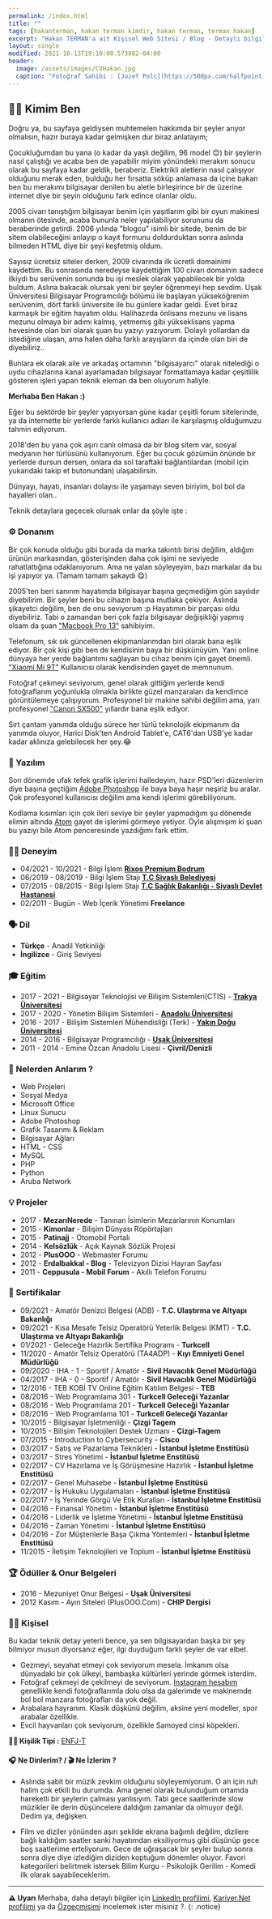 ```yaml
---
permalink: /index.html
title: ""
tags: [hakanterman, hakan terman kimdir, hakan terman, terman hakan]
excerpt: "Hakan TERMAN'a ait Kişisel Web Sitesi / Blog - Detaylı bilgiler, Özgeçmiş, CV ve aynı zamanda takip etmek isteyebileceğiniz bir blog içerir."
layout: single
modified: 2021-10-13T19:10:00.573882-04:00
header:
  image: /assets/images/CVHakan.jpg
  caption: "Fotoğraf Sahibi : [Jozef Polc](https://500px.com/halfpoint)"
---
```


## :man_technologist: Kimim Ben

Doğru ya, bu sayfaya geldiysen muhtemelen hakkımda bir şeyler arıyor olmalısın, hazır buraya kadar gelmişken dur biraz anlatayım;

Çocukluğumdan bu yana (o kadar da yaşlı değilim, 96 model :blush:) bir şeylerin nasıl çalıştığı ve acaba ben de yapabilir miyim yönündeki merakım sonucu olarak bu sayfaya kadar geldik, beraberiz.
Elektrikli aletlerin nasıl çalışıyor olduğunu merak eden, bulduğu her fırsatta söküp anlamasa da içine bakan ben bu merakımı bilgisayar denilen bu aletle birleşirince bir de üzerine internet diye bir şeyin olduğunu fark edince olanlar oldu.

2005 civarı tanıştığım bilgisayar benim için yaşıtlarım gibi bir oyun makinesi olmanın ötesinde, acaba bununla neler yapılabiliyor sorununu da beraberinde getirdi. 2006 yılında "blogcu" isimli bir sitede, benim de bir sitem olabileceğini anlayıp o kayıt formunu doldurduktan sonra aslında bilmeden HTML diye bir şeyi keşfetmiş oldum.

Sayısız ücretsiz siteler derken, 2009 civarında ilk ücretli domainimi kaydettim. Bu sonrasında neredeyse kaydettiğim 100 civarı domainin sadece ilkiydi bu serüvenin sonunda bu işi meslek olarak yapabilecek bir yolda buldum. Aslına bakacak olursak yeni bir şeyler öğrenmeyi hep sevdim.
Uşak Üniversitesi Bilgisayar Programcılığı bölümü ile başlayan yükseköğrenim serüvenim, dört farklı üniversite ile bu günlere kadar geldi. Evet biraz karmaşık bir eğitim hayatım oldu.
Halihazırda önlisans mezunu ve lisans mezunu olmaya bir adımı kalmış, yetmemiş gibi yükseklisans yapma hevesinde olan biri olarak şuan bu yazıyı yazıyorum. Dolaylı yollardan da istediğine ulaşan, ama halen daha farklı arayışların da içinde olan biri de diyebiliriz..

Bunlara ek olarak aile ve arkadaş ortamının "bilgisayarcı" olarak nitelediği o uydu cihazlarına kanal ayarlamadan bilgisayar formatlamaya kadar çeşitlilik gösteren işleri yapan teknik eleman da ben oluyorum haliyle.

**Merhaba Ben Hakan :)**

Eğer bu sektörde bir şeyler yapıyorsan güne kadar çeşitli forum sitelerinde, ya da internette bir yerlerde farklı kullanıcı adları ile karşılaşmış olduğumuzu tahmin ediyorum.

2018'den bu yana çok aşırı canlı olmasa da bir blog sitem var, sosyal medyanın her türlüsünü kullanıyorum. Eğer bu çocuk gözümün önünde bir yerlerde dursun dersen, onlara da sol taraftaki bağlantılardan (mobil için yukarıdaki takip et butonundan) ulaşabilirsin.

Dünyayı, hayatı, insanları dolayısı ile yaşamayı seven biriyim, bol bol da hayalleri olan..

Teknik detaylara geçecek olursak onlar da şöyle işte :

### :gear: Donanım

Bir çok konuda olduğu gibi burada da marka takıntılı birisi değilim, aldığım ürünün markasından, gösterişinden daha çok işimi ne seviyede rahatlattığına odaklanıyorum. Ama ne yalan söyleyeyim, bazı markalar da bu işi yapıyor ya. (Tamam tamam şakaydı :yum:)

2005'ten beri sanırım hayatımda bilgisayar başına geçmediğim gün sayılıdır diyebilirim. Bir şeyler beni bu cihazın başına mutlaka çekiyor. Aslında şikayetci değilim, ben de onu seviyorum :p Hayatımın bir parçası oldu diyebiliriz.
Tabi o zamandan beri çok fazla bilgisayar değişikliği yapmış olsam da şuan ["Macbook Pro 13"](https://www.apple.com/tr/macbook-pro/) sahibiyim.

Telefonum, sık sık güncellenen ekipmanlarımdan biri olarak bana eşlik ediyor. Bir çok kişi gibi ben de kendisinin baya bir düşkünüyüm. Yani online dünyaya her yerde bağlantımı sağlayan bu cihaz benim için gayet önemli. ["Xiaomi Mi 9T"](https://www.mi.com/tr/mi-9-t/) Kullanıcısı olarak kendisinden gayet de memnunum.

Fotoğraf çekmeyi seviyorum, genel olarak gittiğim yerlerde kendi fotoğraflarım yoğunlukla olmakla birlikte güzel manzaraları da kendimce görüntülemeye çalışıyorum. Profesyonel bir makine sahibi değilim ama, yarı profesyonel ["Canon SX500"](https://www.canon-europe.com/support/consumer_products/products/cameras/digital_compact/powershot_sx_series/powershot_sx500_is.html?type=specifications) yıllardır bana eşlik ediyor.

Sırt çantam yanımda olduğu sürece her türlü teknolojik ekipmanım da yanımda oluyor, Harici Disk'ten Android Tablet'e, CAT6'dan USB'ye kadar kadar aklınıza gelebilecek her şey.:joy:

### :dvd: Yazılım

Son dönemde ufak tefek grafik işlerimi halledeyim, hazır PSD'leri düzenlerim diye başına geçtiğim [Adobe Photoshop](https://www.adobe.com/tr/products/photoshop.html) ile baya baya haşır neşiriz bu aralar. Çok profesyonel kullanıcısı değilim ama kendi işlerimi görebiliyorum.

Kodlama kısımları için çok ileri seviye bir şeyler yapmadığım şu dönemde elimin altında [Atom](https://atom.io/) gayet de işlerimi görmeye yetiyor. Öyle alışmışım ki şuan bu yazıyı bile Atom penceresinde yazdığımı fark ettim.


### :man_office_worker: Deneyim

* 04/2021 - 10/2021 - Bilgi İşlem **[Rixos Premium Bodrum](https://www.rixos.com/tr/hotel-resort/rixos-premium-bodrum)**
* 06/2019 - 08/2019 - Bilgi İşlem Stajı **[T.C Sivaslı Belediyesi](http://sivasli.bel.tr/)**
* 07/2015 - 08/2015 - Bilgi İşlem Stajı **[T.C Sağlık Bakanlığı - Sivaslı Devlet Hastanesi](https://sivaslidh.saglik.gov.tr/)**
* 02/2011 - Bugün - Web İçerik Yönetimi  **Freelance**

### :speaking_head: Dil

* **Türkçe** - Anadil Yetkinliği
* **İngilizce** - Giriş Seviyesi

### :mortar_board: Eğitim

* 2017 - 2021 - Bilgisayar Teknolojisi ve Bilişim Sistemleri(CTIS) - **[Trakya Üniversitesi](https://trakya.edu.tr/)**
* 2017 - 2020 - Yönetim Bilişim Sistemleri - **[Anadolu Üniversitesi](https://anadolu.edu.tr/)**
* 2016 - 2017 - Bilişim Sistemleri Mühendisliği (Terk) - **[Yakın Doğu Üniversitesi](https://neu.edu.tr/)**
* 2014 - 2016 - Bilgisayar Programcılığı - **[Uşak Üniversitesi](https://usak.edu.tr/)**
* 2011 - 2014 - Emine Özcan Anadolu Lisesi - **Çivril/Denizli**

### :raised_hands: Nelerden Anlarım ?

* Web Projeleri
* Sosyal Medya
* Microsoft Office
* Linux Sunucu
* Adobe Photoshop
* Grafik Tasarımı & Reklam
* Bilgisayar Ağları
* HTML - CSS
* MySQL
* PHP
* Python
* Aruba Network

### :bulb: Projeler

* 2017 - **MezarıNerede** -  Tanınan İsimlerin Mezarlarının Konumları
* 2015 - **Kimonlar** - Bilişim Dünyası Röpörtajları
* 2015 - **Patinajj** - Otomobil Portalı
* 2014 - **Kelsözlük** - Açık Kaynak Sözlük Projesi
* 2012 - **PlusOOO** - Webmaster Forumu
* 2012 - **Erdalbakkal - Blog** - Televizyon Dizisi Hayran Sayfası
* 2011 - **Ceppusula - Mobil Forum** - Akıllı Telefon Forumu

### :scroll: Sertifikalar

* 09/2021 - Amatör Denizci Belgesi (ADB) - **T.C. Ulaştırma ve Altyapı Bakanlığı**
* 09/2021 - Kısa Mesafe Telsiz Operatörü Yeterlik Belgesi (KMT) - **T.C. Ulaştırma ve Altyapı Bakanlığı**
* 01/2021 - Geleceğe Hazırlık Sertifika Programı - **Turkcell**
* 11/2020 - Amatör Telsiz Operatörü (TA4ADP) - **Kıyı Emniyeti Genel Müdürlüğü**
* 09/2020 - IHA - 1 - Sportif / Amatör - **Sivil Havacılık Genel Müdürlüğü**
* 04/2017 - IHA - 0 - Sportif / Amatör - **Sivil Havacılık Genel Müdürlüğü**
* 12/2016 - TEB KOBİ TV Online Eğitim Katılım Belgesi - **TEB**
* 08/2016 - Web Programlama 301 - **Turkcell Geleceği Yazanlar**
* 08/2016 - Web Programlama 201 - **Turkcell Geleceği Yazanlar**
* 08/2016 - Web Programlama 101 - **Turkcell Geleceği Yazanlar**
* 10/2015 - Bilgisayar İşletmenliği - **Çizgi Tagem**
* 10/2015 - Bilişim Teknolojileri Destek Uzmanı - **Çizgi-Tagem**
* 07/2015 - Introduction to Cybersecurity - **Cisco**
* 03/2017 - Satış ve Pazarlama Teknikleri - **İstanbul İşletme Enstitüsü**
* 03/2017 - Stres Yönetimi - **İstanbul İşletme Enstitüsü**
* 02/2017 - CV Hazırlama ve İş Görüşmesine Hazırlık - **İstanbul İşletme Enstitüsü**
* 02/2017 - Genel Muhasebe - **İstanbul İşletme Enstitüsü**
* 02/2017 - İş Hukuku Uygulamaları - **İstanbul İşletme Enstitüsü**
* 02/2017 - İş Yerinde Görgü Ve Etik Kuralları - **İstanbul İşletme Enstitüsü**
* 04/2016 - Finansal Yönetim - **İstanbul İşletme Enstitüsü**
* 04/2016 - Liderlik ve İşletme Yönetimi - **İstanbul İşletme Enstitüsü**
* 04/2016 - Zaman Yönetimi - **İstanbul İşletme Enstitüsü**
* 04/2016 - Zor Müşterilerle Başa Çıkma Yöntemleri - **İstanbul İşletme Enstitüsü**
* 11/2015 - İletişim Teknolojileri ve Toplum - **İstanbul İşletme Enstitüsü**

### :trophy: Ödüller & Onur Belgeleri

* 2016 - Mezuniyet Onur Belgesi - **Uşak Üniversitesi**
* 2012 Kasım - Ayın Siteleri (PlusOOO.Com) - **CHIP Dergisi**

### :raising_hand_man: Kişisel

Bu kadar teknik detay yeterli bence, ya sen bilgisayardan başka bir şey bilmiyor musun diyorsanız eğer, ilgi duyduğum farklı şeyler de var elbet.

* Gezmeyi, seyahat etmeyi çok seviyorum mesela. İmkanım olsa dünyadaki bir çok ülkeyi, bambaşka kültürleri yerinde görmek isterdim.
* Fotoğraf çekmeyi de çekilmeyi de seviyorum. [Instagram hesabım](https://instagram.com/HakanTerman)  genellikle kendi fotoğraflarımla dolu olsa da galerimde ve makinemde bol bol manzara fotoğrafları da yok değil.
* Arabalara hayranım. Klasik düşkünü değilim, aksine yeni modeller, spor arabalar özellikle.
* Evcil hayvanları çok seviyorum, özellikle Samoyed cinsi köpekleri.

**:man_juggling: Kişilik Tipi :** [ENFJ-T](https://www.16personalities.com/tr/enfj-ki%C5%9Fili%C4%9Fi)

#### :headphones: Ne Dinlerim? / :clapper: Ne İzlerim ?

* Aslında sabit bir müzik zevkim olduğunu söyleyemiyorum. O an için ruh halim çok etkili bu durumda. Ama genel olarak bulunduğum ortamda hareketli bir şeylerin çalması yanlısıyım. Tabi gece saatlerinde slow müzikler ile derin düşüncelere daldığım zamanlar da olmuyor değil. Dedim ya, değişken.

* Film ve diziler yönünden aşırı şekilde ekrana bağımlı değilim, dizilere bağlı kaldığım saatler sanki hayatımdan eksiliyormuş gibi düşünüp gece boş saatlerime erteliyorum. Gece de uğraşacak bir şeyler bulup sonra sonra diye diye izlediğim diziden koptuğum dönemler oluyor.
Favori kategorileri belirtmek istersek Bilim Kurgu - Psikolojik Gerilim - Komedi ilk olarak sayabileceklerim.

---

**:warning: Uyarı** Merhaba, daha detaylı bilgiler için  [LinkedIn profilimi](http://linkedin.com/in/HakanTerman), [Kariyer.Net profilimi](http://www.kariyer.net/ozgecmis/HakanTerman) ya da [Özgeçmişimi](https://hakanterman.com/assets/hakanterman-cv.pdf) incelemek ister misiniz ?.
{: .notice}
